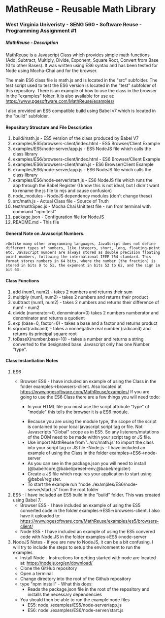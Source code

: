 # MathReuse - Reusable Math Library

### West Virginia Univeristy - SENG 560 - Software Reuse - Programming Assignment #1

##### MathReuse - Description

MathReuse is a Javascript Class which provides simple math functions (Add, Subtract, Multiply, Divide, Exponent, Square Root, Convert from Base 10 to other Bases).  It was written using ES6 syntax and has been tested for Node using Mocha-Chai and for the browser.  

The main ES6 class file is math.js and is located in the "src" subfolder. The test script used to test the ES6 version is located in the "test" subfolder of this repository.  There is an example of how to use the class in the browser in the "examples" folder.  It is also available for use at: https://www.pgesoftware.com/MathReuse/examples/

I also provided an ES5 compatible build using Babel v7 which is located in the "build" subfolder.

#### Repository Structure and File Description
1. build/math.js - ES5 version of the class produced by Babel V7
2. examples/ES5/browsers-client/index.html - ES5 Browser/Client Example
3. examples/ES5/node-server/app.js - ES5 NodeJS file which calls the class library
4. examples/ES6/browsers-client/index.html - ES6 Browser/Client Example
5. examples/ES6/browsers-client/main.js - ES6 Browser/Client Example
6. examples/ES6/node-server/app.js - ES6 NodeJS file which calls the class library
7. examples/ES6/node-server/start.js - ES6 NodeJS file which runs the app through the Babel Register (I know this is not ideal, but I didn't want to rename the js file to mjs and cause confusion)
8. node_modules - NodeJS dependency modules (don't change these)
9. src/math.js - Actual Class file - Source of Truth
10. test/mathSpec.js - Mocha Chai Unit test file - run from terminal with command "npm test"
11. package.json - Configuration file for NodeJS
12. README.md - This file

#### General Note on Javascript Numbers.  

    >Unlike many other programming languages, JavaScript does not define different types of numbers, like integers, short, long, floating-point etc. JavaScript numbers are always stored as double precision floating point numbers, following the international IEEE 754 standard. This format stores numbers in 64 bits, where the number (the fraction) is stored in bits 0 to 51, the exponent in bits 52 to 62, and the sign in bit 63:

#### Class Functions
1. add (num1, num2) - takes 2 numbers and returns their sum
2. multiply (num1, num2) - takes 2 numbers and returns their product
3. subtract (num1, num2) - takes 2 numbers and returns their difference of num1 - num2
4. divide (numerator=0, denominator=0) takes 2 numbers numberator and denominator and returns a quotient
5. exp (base=0, factor=0) - takes a base and a factor and returns product
6. sqrroot(radicand) - takes a nonnegative real number (radicand) and returns its principal square root
7. toBaseX(number,base=10) - takes a number and returns a string converted to the designated base.  Javascript only has one Number "type".

#### Class Instantiation Notes
1. ES6 
    - Browser ES6 - I have included an example of using the Class in the folder examples->browsers-client. Also located at https://www.pgesoftware.com/MathReuse/examples/ If you are going to use the ES6 Class there are a few things you will need todo:
        - In your HTML file you must use the script attribute "type" of "module" this tells the browser it is a ES6 module. 
        
        > <script type="module" src="main.js"></script>


        - Because you are using the module type, the scope of the script is contained to your local javascript script tag or file.  Not Javascripts "Global" scope as in ES5.  So any listeners/mutations of the DOM need to be made within your script tag or JS file.
        - Use import MathReuse from '../src/math.js' to import the class into your script tag or JS file
    -Node.js - I have included an example of using the Class in the folder examples->ES6->node-server
        - As you can see in the package.json you will need to install (@babel/core,@babel/preset-env,@babel/register)
        - Create a JS file which requires your application to start using @babel/register.
        - To start the example run  "node ./examples/ES6/node-server/start.js" from the root folder
2. ES5 - I have included an ES5 build in the "build" folder.  This was created using Babel 7.
   - Browser ES5 - I have included an example of using the ES5 converted code in the folder examples->ES5->browsers-client.  I also have it uploaded to: https://www.pgesoftware.com/MathReuse/examples/es5/browsers-client/
   - Node ES5 - I have included an example of using the ES5 convered code with Node.JS in the folder examples->ES5->node-server
3. NodeJS Notes - If you are new to NodeJS, it can be a bit confusing. I will try to include the steps to setup the environment to run the examples
    - Install Node - Instructions for getting started with node are located at: https://nodejs.org/en/download/
    - Clone the GitHub repository
    - Open a terminal
    - Change directory into the root of the Github repository
    - type "npm install" - What this does:
        - Reads the package.json file in the root of the repository and installs the necessary dependencies
    - You should then be able to run the example node files
      - ES5: node ./examples/ES5/node-server/app.js
      - ES6: node ./examples/ES6/node-server/start.js






 
